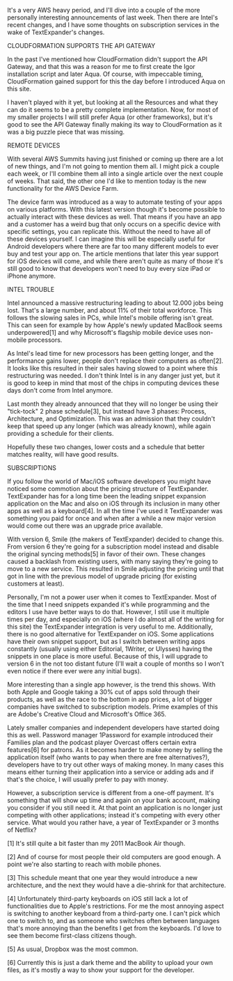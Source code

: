 It's a very AWS heavy period, and I'll dive into a couple of the more personally interesting announcements of last week. Then there are Intel's recent changes, and I have some thoughts on subscription services in the wake of TextExpander's changes.



CLOUDFORMATION SUPPORTS THE API GATEWAY


In the past I've mentioned how CloudFormation didn't support the API Gateway, and that this was a reason for me to first create the Igor installation script and later Aqua. Of course, with impeccable timing, CloudFormation gained support for this the day before I introduced Aqua on this site.

I haven't played with it yet, but looking at all the Resources and what they can do it seems to be a pretty complete implementation. Now, for most of my smaller projects I will still prefer Aqua (or other frameworks), but it's good to see the API Gateway finally making its way to CloudFormation as it was a big puzzle piece that was missing.



REMOTE DEVICES


With several AWS Summits having just finished or coming up there are a lot of new things, and I'm not going to mention them all. I might pick a couple each week, or I'll combine them all into a single article over the next couple of weeks. That said, the other one I'd like to mention today is the new functionality for the AWS Device Farm.

The device farm was introduced as a way to automate testing of your apps on various platforms. With this latest version though it's become possible to actually interact with these devices as well. That means if you have an app and a customer has a weird bug that only occurs on a specific device with specific settings, you can replicate this. Without the need to have all of these devices yourself. I can imagine this will be especially useful for Android developers where there are far too many different models to ever buy and test your app on. The article mentions that later this year support for iOS devices will come, and while there aren't quite as many of those it's still good to know that developers won't need to buy every size iPad or iPhone anymore.



INTEL TROUBLE


Intel announced a massive restructuring leading to about 12.000 jobs being lost. That's a large number, and about 11% of their total workforce. This follows the slowing sales in PCs, while Intel's mobile offering isn't great. This can seen for example by how Apple's newly updated MacBook seems underpowered[1] and why Microsoft's flagship mobile device uses non-mobile processors.

As Intel's lead time for new processors has been getting longer, and the performance gains lower, people don't replace their computers as often[2]. It looks like this resulted in their sales having slowed to a point where this restructuring was needed. I don't think Intel is in any danger just yet, but it is good to keep in mind that most of the chips in computing devices these days don't come from Intel anymore.

Last month they already announced that they will no longer be using their "tick-tock" 2 phase schedule[3], but instead have 3 phases: Process, Architecture, and Optimization. This was an admission that they couldn't keep that speed up any longer (which was already known), while again providing a schedule for their clients.

Hopefully these two changes, lower costs and a schedule that better matches reality, will have good results.



SUBSCRIPTIONS


If you follow the world of Mac/iOS software developers you might have noticed some commotion about the pricing structure of TextExpander. TextExpander has for a long time been the leading snippet expansion application on the Mac and also on iOS through its inclusion in many other apps as well as a keyboard[4]. In all the time I've used it TextExpander was something you paid for once and when after a while a new major version would come out there was an upgrade price available.

With version 6, Smile (the makers of TextExpander) decided to change this. From version 6 they're going for a subscription model instead and disable the original syncing methods[5] in favor of their own. These changes caused a backlash from existing users, with many saying they're going to move to a new service. This resulted in Smile adjusting the pricing until that got in line with the previous model of upgrade pricing (for existing customers at least).

Personally, I'm not a power user when it comes to TextExpander. Most of the time that I need snippets expanded it's while programming and the editors I use have better ways to do that. However, I still use it multiple times per day, and especially on iOS (where I do almost all of the writing for this site) the TextExpander integration is very useful to me. Additionally, there is no good alternative for TextExpander on iOS. Some applications have their own snippet support, but as I switch between writing apps constantly (usually using either Editorial, 1Writer, or Ulysses) having the snippets in one place is more useful. Because of this, I will upgrade to version 6 in the not too distant future (I'll wait a couple of months so I won't even notice if there ever were any initial bugs).

More interesting than a single app however, is the trend this shows. With both Apple and Google taking a 30% cut of apps sold through their products, as well as the race to the bottom in app prices, a lot of bigger companies have switched to subscription models. Prime examples of this are Adobe's Creative Cloud and Microsoft's Office 365.

Lately smaller companies and independent developers have started doing this as well. Password manager 1Password for example introduced their Families plan and the podcast player Overcast offers certain extra features[6] for patrons. As it becomes harder to make money by selling the application itself (who wants to pay when there are free alternatives?), developers have to try out other ways of making money. In many cases this means either turning their application into a service or adding ads and if that's the choice, I will usually prefer to pay with money.

However, a subscription service is different from a one-off payment. It's something that will show up time and again on your bank account, making you consider if you still need it. At that point an application is no longer just competing with other applications; instead it's competing with every other service. What would you rather have, a year of TextExpander or 3 months of Netflix?

[1] It's still quite a bit faster than my 2011 MacBook Air though.

[2] And of course for most people their old computers are good enough. A point we're also starting to reach with mobile phones.

[3] This schedule meant that one year they would introduce a new architecture, and the next they would have a die-shrink for that architecture.

[4] Unfortunately third-party keyboards on iOS still lack a lot of functionalities due to Apple's restrictions. For me the most annoying aspect is switching to another keyboard from a third-party one. I can't pick which one to switch to, and as someone who switches often between languages that's more annoying than the benefits I get from the keyboards. I'd love to see them become first-class citizens though.

[5] As usual, Dropbox was the most common.

[6] Currently this is just a dark theme and the ability to upload your own files, as it's mostly a way to show your support for the developer.
